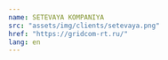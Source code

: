 ```yaml
---
name: SETEVAYA KOMPANIYA
src: "assets/img/clients/setevaya.png"
href: "https://gridcom-rt.ru/"
lang: en
---
```

